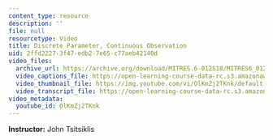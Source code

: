 ```yaml
---
content_type: resource
description: ''
file: null
resourcetype: Video
title: Discrete Parameter, Continuous Observation
uid: 2ffd2227-3f47-edb2-7e65-c77aeb42140d
video_files:
  archive_url: https://archive.org/download/MITRES.6-012S18/MITRES6_012S18_L14-06_300k.mp4
  video_captions_file: https://open-learning-course-data-rc.s3.amazonaws.com/res-6-012-introduction-to-probability-spring-2018/9710e60b5b795bf6b45966392712dd45_OlKmZj2TKnk.vtt
  video_thumbnail_file: https://img.youtube.com/vi/OlKmZj2TKnk/default.jpg
  video_transcript_file: https://open-learning-course-data-rc.s3.amazonaws.com/res-6-012-introduction-to-probability-spring-2018/96ec2c9ce4d06fd9dc43c1eaaffc3392_OlKmZj2TKnk.pdf
video_metadata:
  youtube_id: OlKmZj2TKnk
---
```


**Instructor:** John Tsitsiklis